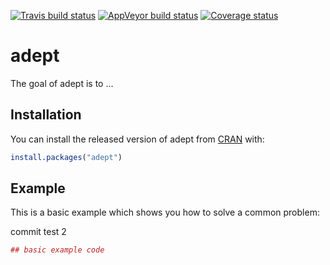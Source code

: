 
[![Travis build
status](https://travis-ci.com/martakarass/adept.svg?branch=master)](https://travis-ci.com/martakarass/adept)
[![AppVeyor build
status](https://ci.appveyor.com/api/projects/status/github/martakarass/adept?branch=master&svg=true)](https://ci.appveyor.com/project/martakarass/adept)
[![Coverage
status](https://codecov.io/gh/martakarass/adept/branch/master/graph/badge.svg)](https://codecov.io/github/martakarass/adept?branch=master)

<!-- README.md is generated from README.Rmd. Please edit that file -->

# adept

The goal of adept is to …

## Installation

You can install the released version of adept from
[CRAN](https://CRAN.R-project.org) with:

``` r
install.packages("adept")
```

## Example

This is a basic example which shows you how to solve a common problem:

commit test 2

``` r
## basic example code
```
